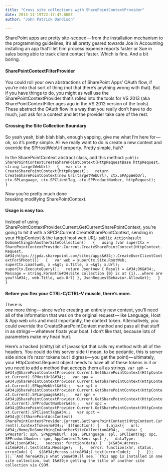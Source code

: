 ```yaml
---
title: "Cross site collections with SharePointContextProvider"
date: 2013-11-19T22:17:47.000Z
author: "John Patrick Dandison"

---
```


SharePoint apps are pretty site-scoped — from the installation mechanism to the programming guidelines, it’s all pretty geared towards Joe in Accounting installing an app that’ll let him process expense reports faster or Sue in sales being able to track client contact faster. Which is fine. And a bit boring.

#### SharePointContextFilterProvider

You could roll your own abstractions of SharePoint Apps’ OAuth flow, if you’re into that sort of thing (not that there’s anything wrong with that). But if you have things to do, you might as well use the SharePointContextProvider that’s rolled into the tools for VS 2013 (aka SharePointContextFilter ages ago in the VS 2012 version of the tools). These abstract the OAuth flow in a way that you really don’t have to do much, just ask for a context and let the provider take care of the rest.

#### Crossing the Site Collection Boundary

So yeah yeah, blah blah blah, enough yapping, give me what I’m here for — ok, so it’s pretty simple. All we really want to do is create a new context and override the SPHostWebUrl property. Pretty simple, huh?

In the SharePointContext abstract class, add this method:
`public SharePointContextCreateSharePointContext(HttpRequestBase httpRequest, string targetWebUrl)  
{  
 var ctx = CreateSharePointContext(httpRequest);  
 return CreateSharePointContext(new Uri(targetWebUrl), ctx.SPAppWebUrl, ctx.SPLanguage, ctx.SPClientTag, ctx.SPProductNumber, httpRequest);  
}`

Now you’re pretty much done  
breaking modifying SharePointContext.

#### Usage is easy too.

Instead of using SharePointContextProvider.Current.GetCurrentSharePointContext, you’re going to hit it with a SPCP.Current.CreateSharePointContext, sending in your HttpContext &amp; the target host web URL:
`public ActionResult DoSomethingInAnotherSiteCollection()  
{  
  using (var superCtx = SharePointContextProvider.Current.CreateSharePointContext(HttpContext.Request, &#34;https://jpda.sharepoint.com/sites/apps&#34;).CreateUserClientContextForSPHost())  
  {  
    var web = superCtx.Site.RootWeb;  
    superCtx.Load(web, x =&gt; x.Title, x =&gt; x.Url);  
    superCtx.ExecuteQuery();  
    return Json(new { Result = &#34;OK&#34;, Message = string.Format(&#34;Site collection {0} is at {1}...where are you?!&#34;, web.Title, web.Url) }, JsonRequestBehavior.AllowGet);  
  }  
}`

#### Before you flex your CTRL-C/CTRL-V muscle, there’s more.

There is  
_one_ more thing — since we’re creating an entirely new context, you’ll need all of the information that was on the original request — like Language, Host &amp; App web urls and most importantly, the context token. Alternatively, you could override the CreateSharePointContext method and pass all that stuff in as strings — whatever floats your boat. I don’t like that, because lots of parameters make my head hurt.

Here’s a hacked (shitty) bit of javascript that calls my method with all of the headers. You could do this server side (I mean, to be pedantic, this *is* server side since it’s razor tokens but I digress — you get the point) — ultimately, your HttpContext.Request object needs to have all of these tokens in it or you need to add a method that accepts them all as strings.
`var sph = &#34;@SharePointContextProvider.Current.GetSharePointContext(HttpContext.Current).SPHostUrl&#34;;  
var spa = &#34;@SharePointContextProvider.Current.GetSharePointContext(HttpContext.Current).SPAppWebUrl&#34;;  
var spl = &#34;@SharePointContextProvider.Current.GetSharePointContext(HttpContext.Current).SPLanguage&#34;;  
var spn = &#34;@SharePointContextProvider.Current.GetSharePointContext(HttpContext.Current).SPProductNumber&#34;;  
var spc = &#34;@SharePointContextProvider.Current.GetSharePointContext(HttpContext.Current).SPClientTag&#34;;  
var spct = &#34;@(((SharePointAcsContext) SharePointContextProvider.Current.GetSharePointContext(HttpContext.Current)).ContextToken)&#34;;``$(function() {  
  $.ajax({  
    url: &#34;/Home/DoSomethingInAnotherSiteCollection&#34;,  
    data: { SPHostUrl: sph, SPAppWebUrl: spa, SPLanguage: spl, SPClientTag: spc, SPProductNumber: spn, AppContextToken: spct },  
    dataType: &#34;json&#34;,  
    success: function(data) {  
      $(&#34;#cross-site&#34;).text(data.Message);  
    },  
    error: function(xhr, status, errorCode) {  
      $(&#34;#cross-site&#34;).text(errorCode);  
    }  
});  
});``And here&#39;s what you&#39;ll see.``This app is installed in one site collection, but I&#39;m getting the title of another site collection via CSOM.`
